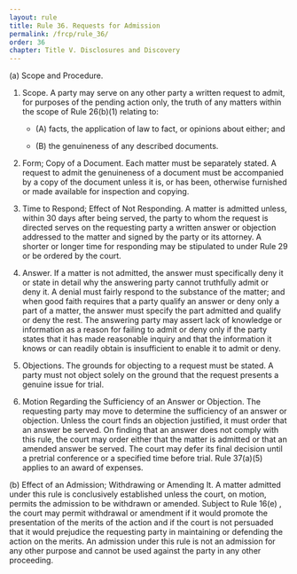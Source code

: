 ```yaml
---
layout: rule
title: Rule 36. Requests for Admission
permalink: /frcp/rule_36/
order: 36
chapter: Title V. Disclosures and Discovery
---
```


(a) Scope and Procedure.


1. Scope. A party may serve on any other party a written request to admit, for purposes of the pending action only, the truth of any matters within the scope of Rule 26(b)(1) relating to:


    - (A) facts, the application of law to fact, or opinions about either; and


    - (B) the genuineness of any described documents.


2. Form; Copy of a Document. Each matter must be separately stated. A request to admit the genuineness of a document must be accompanied by a copy of the document unless it is, or has been, otherwise furnished or made available for inspection and copying.


3. Time to Respond; Effect of Not Responding. A matter is admitted unless, within 30 days after being served, the party to whom the request is directed serves on the requesting party a written answer or objection addressed to the matter and signed by the party or its attorney. A shorter or longer time for responding may be stipulated to under Rule 29 or be ordered by the court.


4. Answer. If a matter is not admitted, the answer must specifically deny it or state in detail why the answering party cannot truthfully admit or deny it. A denial must fairly respond to the substance of the matter; and when good faith requires that a party qualify an answer or deny only a part of a matter, the answer must specify the part admitted and qualify or deny the rest. The answering party may assert lack of knowledge or information as a reason for failing to admit or deny only if the party states that it has made reasonable inquiry and that the information it knows or can readily obtain is insufficient to enable it to admit or deny.


5. Objections. The grounds for objecting to a request must be stated. A party must not object solely on the ground that the request presents a genuine issue for trial.


6. Motion Regarding the Sufficiency of an Answer or Objection. The requesting party may move to determine the sufficiency of an answer or objection. Unless the court finds an objection justified, it must order that an answer be served. On finding that an answer does not comply with this rule, the court may order either that the matter is admitted or that an amended answer be served. The court may defer its final decision until a pretrial conference or a specified time before trial. Rule 37(a)(5) applies to an award of expenses.


(b) Effect of an Admission; Withdrawing or Amending It. A matter admitted under this rule is conclusively established unless the court, on motion, permits the admission to be withdrawn or amended. Subject to Rule 16(e) , the court may permit withdrawal or amendment if it would promote the presentation of the merits of the action and if the court is not persuaded that it would prejudice the requesting party in maintaining or defending the action on the merits. An admission under this rule is not an admission for any other purpose and cannot be used against the party in any other proceeding.
